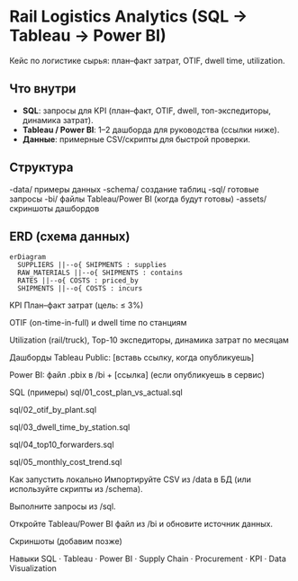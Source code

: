 # Rail Logistics Analytics (SQL → Tableau → Power BI)

Кейс по логистике сырья: план–факт затрат, OTIF, dwell time, utilization.

## Что внутри
- **SQL**: запросы для KPI (план–факт, OTIF, dwell, топ-экспедиторы, динамика затрат).
- **Tableau / Power BI**: 1–2 дашборда для руководства (ссылки ниже).
- **Данные**: примерные CSV/скрипты для быстрой проверки.

## Структура
-data/ примеры данных
-schema/ создание таблиц
-sql/ готовые запросы
-bi/ файлы Tableau/Power BI (когда будут готовы)
-assets/ скриншоты дашбордов



## ERD (схема данных)
```mermaid
erDiagram
  SUPPLIERS ||--o{ SHIPMENTS : supplies
  RAW_MATERIALS ||--o{ SHIPMENTS : contains
  RATES ||--o{ COSTS : priced_by
  SHIPMENTS ||--o{ COSTS : incurs
```

KPI
План–факт затрат (цель: ≤ 3%)

OTIF (on-time-in-full) и dwell time по станциям

Utilization (rail/truck), Top-10 экспедиторы, динамика затрат по месяцам

Дашборды
Tableau Public: [вставь ссылку, когда опубликуешь]

Power BI: файл .pbix в /bi + [ссылка] (если опубликуешь в сервис)

SQL (примеры)
sql/01_cost_plan_vs_actual.sql

sql/02_otif_by_plant.sql

sql/03_dwell_time_by_station.sql

sql/04_top10_forwarders.sql

sql/05_monthly_cost_trend.sql

Как запустить локально
Импортируйте CSV из /data в БД (или используйте скрипты из /schema).

Выполните запросы из /sql.

Откройте Tableau/Power BI файл из /bi и обновите источник данных.

Скриншоты
(добавим позже)


Навыки
SQL · Tableau · Power BI · Supply Chain · Procurement · KPI · Data Visualization
